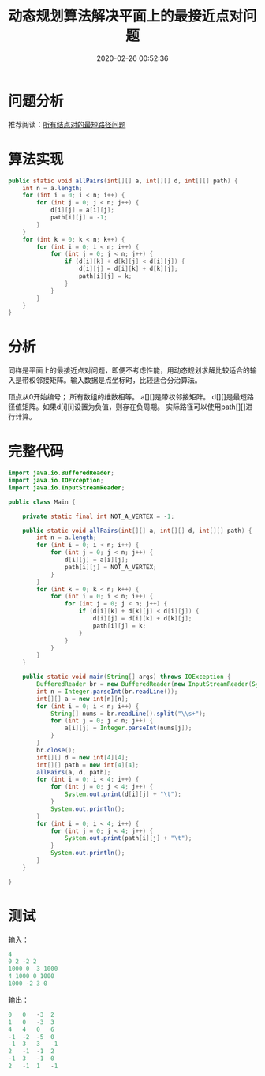 ﻿---
title: 动态规划算法解决平面上的最接近点对问题
date: 2020-02-26 00:52:36
summary: 本文基于动态规划算法解决平面上的最接近点对问题，用Java编程实现。
mathjax: true
tags:
- 算法
- Java
categories:
- 算法分析与设计
---

# 问题分析

推荐阅读：[所有结点对的最短路径问题](https://blog.csdn.net/weixin_30104533/article/details/80658962)

# 算法实现

```java
public static void allPairs(int[][] a, int[][] d, int[][] path) {
    int n = a.length;
    for (int i = 0; i < n; i++) {
        for (int j = 0; j < n; j++) {
            d[i][j] = a[i][j];
            path[i][j] = -1;
        }
    }
    for (int k = 0; k < n; k++) {
        for (int i = 0; i < n; i++) {
            for (int j = 0; j < n; j++) {
                if (d[i][k] + d[k][j] < d[i][j]) {
                    d[i][j] = d[i][k] + d[k][j];
                    path[i][j] = k;
                }
            }
        }
    }
}
```

# 分析

同样是平面上的最接近点对问题，即便不考虑性能，用动态规划求解比较适合的输入是带权邻接矩阵。输入数据是点坐标时，比较适合分治算法。

顶点从0开始编号； 所有数组的维数相等。
a[][]是带权邻接矩阵。
d[][]是最短路径值矩阵。如果d[i][i]设置为负值，则存在负周期。
实际路径可以使用path[][]进行计算。

# 完整代码

```java
import java.io.BufferedReader;
import java.io.IOException;
import java.io.InputStreamReader;

public class Main {

    private static final int NOT_A_VERTEX = -1;

    public static void allPairs(int[][] a, int[][] d, int[][] path) {
        int n = a.length;
        for (int i = 0; i < n; i++) {
            for (int j = 0; j < n; j++) {
                d[i][j] = a[i][j];
                path[i][j] = NOT_A_VERTEX;
            }
        }
        for (int k = 0; k < n; k++) {
            for (int i = 0; i < n; i++) {
                for (int j = 0; j < n; j++) {
                    if (d[i][k] + d[k][j] < d[i][j]) {
                        d[i][j] = d[i][k] + d[k][j];
                        path[i][j] = k;
                    }
                }
            }
        }
    }

    public static void main(String[] args) throws IOException {
        BufferedReader br = new BufferedReader(new InputStreamReader(System.in));
        int n = Integer.parseInt(br.readLine());
        int[][] a = new int[n][n];
        for (int i = 0; i < n; i++) {
            String[] nums = br.readLine().split("\\s+");
            for (int j = 0; j < n; j++) {
                a[i][j] = Integer.parseInt(nums[j]);
            }
        }
        br.close();
        int[][] d = new int[4][4];
        int[][] path = new int[4][4];
        allPairs(a, d, path);
        for (int i = 0; i < 4; i++) {
            for (int j = 0; j < 4; j++) {
                System.out.print(d[i][j] + "\t");
            }
            System.out.println();
        }
        for (int i = 0; i < 4; i++) {
            for (int j = 0; j < 4; j++) {
                System.out.print(path[i][j] + "\t");
            }
            System.out.println();
        }
    }

}
```

# 测试

输入：

```java
4
0 2 -2 2
1000 0 -3 1000
4 1000 0 1000
1000 -2 3 0
```

输出：

```java
0	0	-3	2	
1	0	-3	3	
4	4	0	6	
-1	-2	-5	0	
-1	3	3	-1	
2	-1	-1	2	
-1	3	-1	0	
2	-1	1	-1	
```
